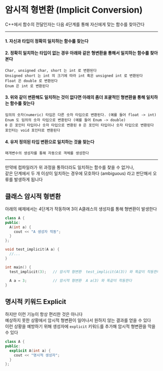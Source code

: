 # 암시적 형변환 (Implicit Conversion)
C++에서 함수의 전달인자는 다음 4단계를 통해 자신에게 맞는 함수를 찾아간다

---
#### 1. 자신과 타입이 정확히 일치하는 함수를 찾는다

#### 2. 정확히 일치하는 타입이 없는 경우 아래와 같은 형변환을 통해서 일치하는 함수를 찾아본다  
`Char, unsigned char, short 는 int 로 변환된다`  
`Unsigned short 는 int 의 크기에 따라 int 혹은 unsigned int 로 변환된다`  
`Float 은 double 로 변환된다`  
`Enum 은 int 로 변환된다`  

#### 3. 위와 같이 변환해도 일치하는 것이 없다면 아래의 좀더 포괄적인 형변환을 통해 일치하는 함수를 찾는다  
`임의의 숫자(numeric) 타입은 다른 숫자 타입으로 변환된다. (예를 들어 float -> int)`  
`Enum 도 임의의 숫자 타입으로 변환된다 (예를 들어 Enum -> double)`  
`0 은 포인터 타입이나 숫자 타입으로 변환된 0 은 포인터 타입이나 숫자 타입으로 변환된다`  
`포인터는 void 포인터로 변환된다`

#### 4. 유저 정의된 타입 변환으로 일치하는 것을 찾는다  
`매개변수의 생성자를 통해 자동으로 객체를 생성한다`

---

만약에 컴파일러가 위 과정을 통하더라도 일치하는 함수를 찾을 수 없거나,  
같은 단계에서 두 개 이상이 일치하는 경우에 모호하다 (ambiguous) 라고 판단해서 오류를 발생하게 됩니다

## 클래스 암시적 형변환
아래의 예제에서는 4단계가 작동하며 3이 A클래스의 생성자를 통해 형변환이 발생한다
``` C++
class A {
public:
  A(int a) {
    cout << "A 생성자 작동";
  }
};

void test_implicit(A a) {
  //...
}

int main() {
  test_implicit(3);   // 암시적 형변환  test_implicit(A(3)) 와 똑같이 작동한다
  
  A a = 3;            // 암시적 형변환  A a(3) 와 똑같이 작동한다
}
```

## 명시적 키워드 Explicit
하지만 이런 기능이 항상 편리한 것은 아니다  
예상하지 못한 상황에서 암시적 형변환이 일어나서 원하지 않는 결과를 얻을 수 있다  
이런 상황을 예방하기 위해 생성자에 `explicit` 키워드를 추가해 암시적 형변환을 막을 수 있다
``` C++
class A {
public:
  explicit A(int a) {
    cout << "명시적 생성자";
  }
};
```
